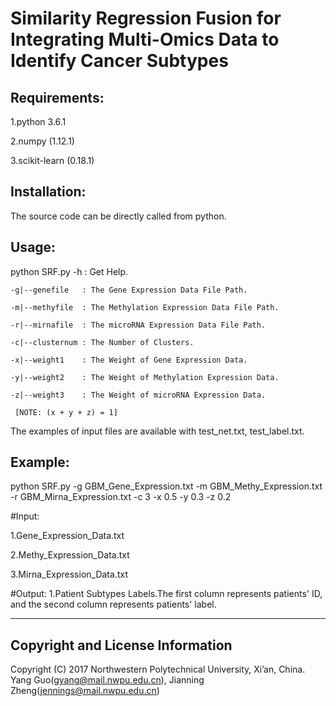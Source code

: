 # Similarity Regression Fusion for Integrating Multi-Omics Data to Identify Cancer Subtypes

Requirements:
------------
   1.python 3.6.1
   
   2.numpy (1.12.1)
   
   3.scikit-learn (0.18.1)

Installation:
------------
  The source code can be directly called from python.


Usage:
--------------------------------
python SRF.py 
    -h              : Get Help.
  
    -g|--genefile   : The Gene Expression Data File Path.
  
    -m|--methyfile  : The Methylation Expression Data File Path.
  
    -r|--mirnafile  : The microRNA Expression Data File Path.
  
    -c|--clusternum : The Number of Clusters.
  
    -x|--weight1    : The Weight of Gene Expression Data.
  
    -y|--weight2    : The Weight of Methylation Expression Data.
  
    -z|--weight3    : The Weight of microRNA Expression Data.
  
     [NOTE: (x + y + z) = 1]
    
The examples of input files are available with test_net.txt, test_label.txt. 

Example:
--------------------------------
python SRF.py -g GBM_Gene_Expression.txt -m GBM_Methy_Expression.txt -r GBM_Mirna_Expression.txt -c 3 -x 0.5 -y 0.3 -z 0.2

#Input:

1.Gene_Expression_Data.txt

2.Methy_Expression_Data.txt

3.Mirna_Expression_Data.txt


#Output:
1.Patient Subtypes Labels.The first column represents patients' ID, and the second column represents patients' label.

      
   
----------------------------------
Copyright and License Information
----------------------------------
Copyright (C) 2017 Northwestern Polytechnical University, Xi’an, China. Yang Guo(gyang@mail.nwpu.edu.cn), Jianning Zheng(jennings@mail.nwpu.edu.cn)
